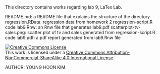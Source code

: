 This directory contains works regarding lab 9, LaTex Lab.

README.md: a README file that explains the structure of the directory
regression.RData: regression data from homework 2 regression-script.R code
lab9.Rnw: an Rnw file that generates lab9.pdf
scatterplot-tv-sales.png: scatter plot of tv and sales generated from regression-script.R code
lab9.pdf: a pdf report generated from lab9.Rnw file

<a rel="license" href="http://creativecommons.org/licenses/by-nc-sa/4.0/"><img alt="Creative Commons License" style="border-
width:0" src="https://i.creativecommons.org/l/by-nc-sa/4.0/88x31.png" /></a><br />This work is licensed under a <a rel="license"
href="http://creativecommons.org/licenses/by-nc-sa/4.0/">Creative Commons Attribution-NonCommercial-ShareAlike 4.0 International License</a>.

AUTHOR: YOUNG HOON KIM